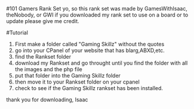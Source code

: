 #101 Gamers Rank Set
yo, so this rank set was made by GamesWithIsaac, theNobody, or GWI
if you downloaded my rank set to use on a board or to update please give me credit.

#Tutorial
1. First make a folder called "Gaming Skillz" without the quotes
2. go into your CPanel of your website that has blarg,ABXD,etc.
3. find the Rankset folder
4. download my Rankset and go throught until you find the folder with all the images and the php file
5. put that folder into the Gaming Skillz folder
6. then move it to your Rankset folder on your cpanel
6. check to see if the Gaming Skillz rankset has been installed.


thank you for downloading, Isaac

